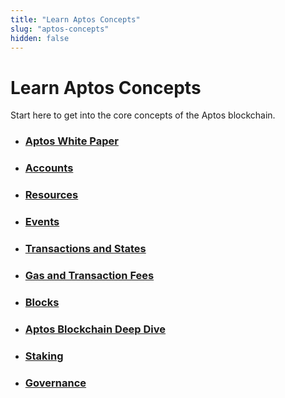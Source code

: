 ```yaml
---
title: "Learn Aptos Concepts"
slug: "aptos-concepts"
hidden: false
---
```


# Learn Aptos Concepts

Start here to get into the core concepts of the Aptos blockchain.

- ### [Aptos White Paper](../aptos-white-paper/index.md)
- ### [Accounts](./accounts.md)
- ### [Resources](./resources.md)
- ### [Events](./events.md)
- ### [Transactions and States](./txns-states.md)
- ### [Gas and Transaction Fees](./gas-txn-fee.md)
- ### [Blocks](./blocks.md)
- ### [Aptos Blockchain Deep Dive](../guides/basics-life-of-txn.md)
- ### [Staking](./staking)
- ### [Governance](./governance)
